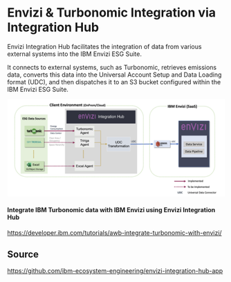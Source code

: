 # Envizi & Turbonomic Integration via Integration Hub

Envizi Integration Hub facilitates the integration of data from various external systems into the IBM Envizi ESG Suite.

It connects to external systems, such as Turbonomic, retrieves emissions data, converts this data into the Universal Account Setup and Data Loading format (UDC), and then dispatches it to an S3 bucket configured within the IBM Envizi ESG Suite.

<img src="images/img-11-arch.png">

#### Integrate IBM Turbonomic data with IBM Envizi using Envizi Integration Hub

https://developer.ibm.com/tutorials/awb-integrate-turbonomic-with-envizi/

## Source

https://github.com/ibm-ecosystem-engineering/envizi-integration-hub-app